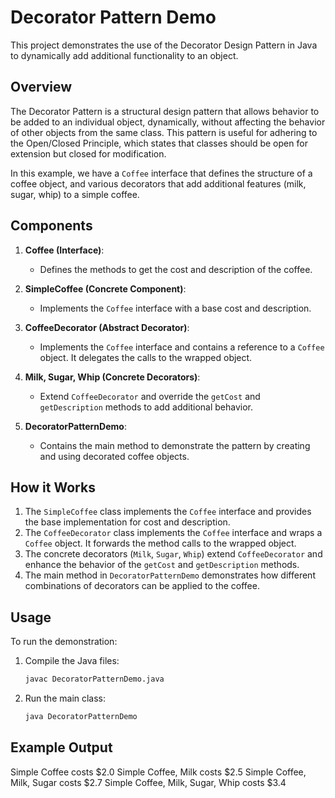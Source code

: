 # Decorator Pattern Demo

This project demonstrates the use of the Decorator Design Pattern in Java to dynamically add additional functionality to an object.

## Overview

The Decorator Pattern is a structural design pattern that allows behavior to be added to an individual object, dynamically, without affecting the behavior of other objects from the same class. This pattern is useful for adhering to the Open/Closed Principle, which states that classes should be open for extension but closed for modification.

In this example, we have a `Coffee` interface that defines the structure of a coffee object, and various decorators that add additional features (milk, sugar, whip) to a simple coffee.

## Components

1. **Coffee (Interface)**: 
   - Defines the methods to get the cost and description of the coffee.

2. **SimpleCoffee (Concrete Component)**: 
   - Implements the `Coffee` interface with a base cost and description.

3. **CoffeeDecorator (Abstract Decorator)**: 
   - Implements the `Coffee` interface and contains a reference to a `Coffee` object. It delegates the calls to the wrapped object.

4. **Milk, Sugar, Whip (Concrete Decorators)**: 
   - Extend `CoffeeDecorator` and override the `getCost` and `getDescription` methods to add additional behavior.

5. **DecoratorPatternDemo**: 
   - Contains the main method to demonstrate the pattern by creating and using decorated coffee objects.

## How it Works

1. The `SimpleCoffee` class implements the `Coffee` interface and provides the base implementation for cost and description.
2. The `CoffeeDecorator` class implements the `Coffee` interface and wraps a `Coffee` object. It forwards the method calls to the wrapped object.
3. The concrete decorators (`Milk`, `Sugar`, `Whip`) extend `CoffeeDecorator` and enhance the behavior of the `getCost` and `getDescription` methods.
4. The main method in `DecoratorPatternDemo` demonstrates how different combinations of decorators can be applied to the coffee.

## Usage

To run the demonstration:

1. Compile the Java files:
    ```sh
    javac DecoratorPatternDemo.java
    ```
2. Run the main class:
    ```sh
    java DecoratorPatternDemo
    ```

## Example Output
Simple Coffee costs $2.0
Simple Coffee, Milk costs $2.5
Simple Coffee, Milk, Sugar costs $2.7
Simple Coffee, Milk, Sugar, Whip costs $3.4
